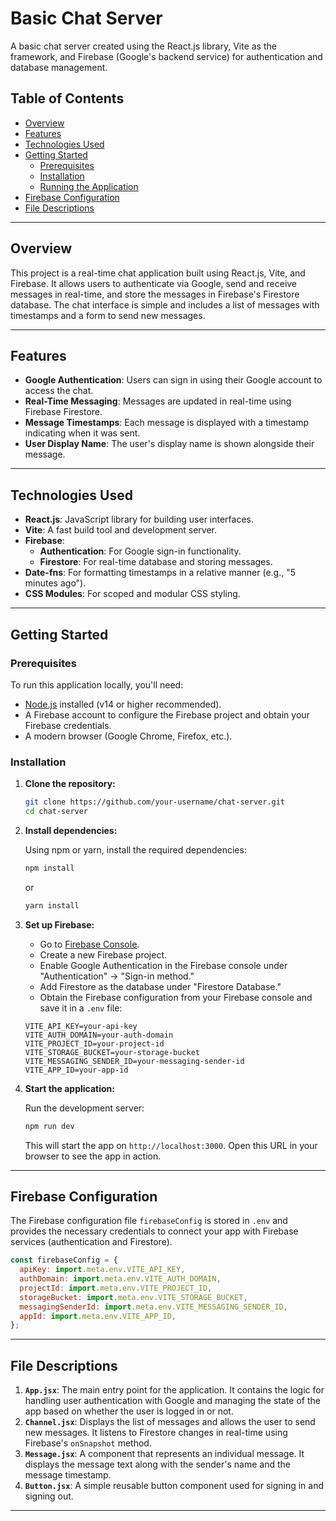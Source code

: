 
# Basic Chat Server

A basic chat server created using the React.js library, Vite as the framework, and Firebase (Google's backend service) for authentication and database management.

## Table of Contents

- [Overview](#overview)
- [Features](#features)
- [Technologies Used](#technologies-used)
- [Getting Started](#getting-started)
  - [Prerequisites](#prerequisites)
  - [Installation](#installation)
  - [Running the Application](#running-the-application)
- [Firebase Configuration](#firebase-configuration)
- [File Descriptions](#file-descriptions)

---

## Overview

This project is a real-time chat application built using React.js, Vite, and Firebase. It allows users to authenticate via Google, send and receive messages in real-time, and store the messages in Firebase's Firestore database. The chat interface is simple and includes a list of messages with timestamps and a form to send new messages.

---

## Features

- **Google Authentication**: Users can sign in using their Google account to access the chat.
- **Real-Time Messaging**: Messages are updated in real-time using Firebase Firestore.
- **Message Timestamps**: Each message is displayed with a timestamp indicating when it was sent.
- **User Display Name**: The user's display name is shown alongside their message.

---

## Technologies Used

- **React.js**: JavaScript library for building user interfaces.
- **Vite**: A fast build tool and development server.
- **Firebase**:
  - **Authentication**: For Google sign-in functionality.
  - **Firestore**: For real-time database and storing messages.
- **Date-fns**: For formatting timestamps in a relative manner (e.g., "5 minutes ago").
- **CSS Modules**: For scoped and modular CSS styling.

---

## Getting Started

### Prerequisites

To run this application locally, you'll need:

- [Node.js](https://nodejs.org/) installed (v14 or higher recommended).
- A Firebase account to configure the Firebase project and obtain your Firebase credentials.
- A modern browser (Google Chrome, Firefox, etc.).

### Installation

1. **Clone the repository:**

   ```bash
   git clone https://github.com/your-username/chat-server.git
   cd chat-server
   ```

2. **Install dependencies:**

   Using npm or yarn, install the required dependencies:

   ```bash
   npm install
   ```

   or

   ```bash
   yarn install
   ```

3. **Set up Firebase:**

   - Go to [Firebase Console](https://console.firebase.google.com/).
   - Create a new Firebase project.
   - Enable Google Authentication in the Firebase console under "Authentication" -> "Sign-in method."
   - Add Firestore as the database under "Firestore Database."
   - Obtain the Firebase configuration from your Firebase console and save it in a `.env` file:

   ```plaintext
   VITE_API_KEY=your-api-key
   VITE_AUTH_DOMAIN=your-auth-domain
   VITE_PROJECT_ID=your-project-id
   VITE_STORAGE_BUCKET=your-storage-bucket
   VITE_MESSAGING_SENDER_ID=your-messaging-sender-id
   VITE_APP_ID=your-app-id
   ```

4. **Start the application:**

   Run the development server:

   ```bash
   npm run dev
   ```

   This will start the app on `http://localhost:3000`. Open this URL in your browser to see the app in action.

---



## Firebase Configuration

The Firebase configuration file `firebaseConfig` is stored in `.env` and provides the necessary credentials to connect your app with Firebase services (authentication and Firestore).

```js
const firebaseConfig = {
  apiKey: import.meta.env.VITE_API_KEY,
  authDomain: import.meta.env.VITE_AUTH_DOMAIN,
  projectId: import.meta.env.VITE_PROJECT_ID,
  storageBucket: import.meta.env.VITE_STORAGE_BUCKET,
  messagingSenderId: import.meta.env.VITE_MESSAGING_SENDER_ID,
  appId: import.meta.env.VITE_APP_ID,
};
```

---

## File Descriptions

1. **`App.jsx`**: The main entry point for the application. It contains the logic for handling user authentication with Google and managing the state of the app based on whether the user is logged in or not.
2. **`Channel.jsx`**: Displays the list of messages and allows the user to send new messages. It listens to Firestore changes in real-time using Firebase's `onSnapshot` method.
3. **`Message.jsx`**: A component that represents an individual message. It displays the message text along with the sender's name and the message timestamp.
4. **`Button.jsx`**: A simple reusable button component used for signing in and signing out.

---



